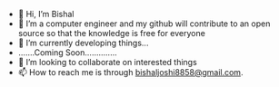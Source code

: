 - 👋 Hi, I’m Bishal
- 👀 I’m a computer engineer and my github will contribute to an open source so that the knowledge is free for everyone
- 🌱 I’m currently developing things...
- .......Coming Soon..............
- 💞️ I’m looking to collaborate on interested things
- 📫 How to reach me is through bishaljoshi8858@gmail.com.

<!---
Bishal-joshi/Bishal-joshi is a ✨ special ✨ repository because its `README.md` (this file) appears on your GitHub profile.
You can click the Preview link to take a look at your changes.
--->
